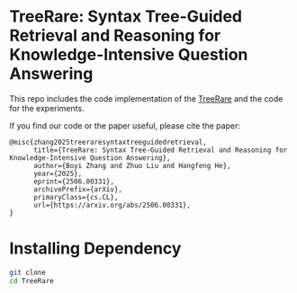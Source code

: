 # TreeRare: Syntax Tree-Guided Retrieval and Reasoning for Knowledge-Intensive Question Answering
This repo includes the code implementation of the [TreeRare](https://arxiv.org/abs/2506.00331) and the code for the experiments.

If you find our code or the paper useful, please cite the paper:
```
@misc{zhang2025treeraresyntaxtreeguidedretrieval,
      title={TreeRare: Syntax Tree-Guided Retrieval and Reasoning for Knowledge-Intensive Question Answering}, 
      author={Boyi Zhang and Zhuo Liu and Hangfeng He},
      year={2025},
      eprint={2506.00331},
      archivePrefix={arXiv},
      primaryClass={cs.CL},
      url={https://arxiv.org/abs/2506.00331}, 
}
```

# Installing Dependency
```bash
git clone 
cd TreeRare